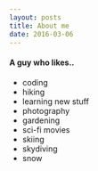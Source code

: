 ```yaml
---
layout: posts
title: About me
date: 2016-03-06
---
```


#### A guy who likes..

* coding
* hiking
* learning new stuff
* photography
* gardening
* sci-fi movies
* skiing
* skydiving
* snow
